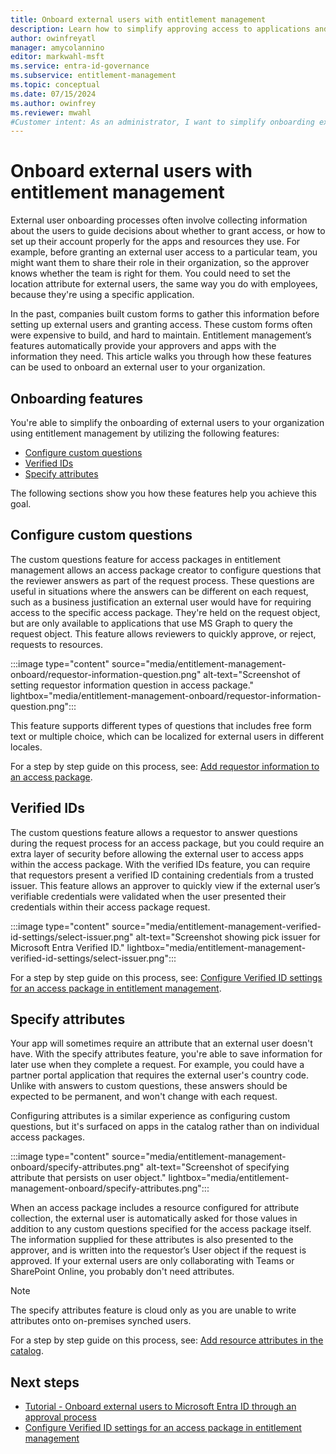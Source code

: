 ```yaml
---
title: Onboard external users with entitlement management
description: Learn how to simplify approving access to applications and resources for onboarding external users to your organization.
author: owinfreyatl
manager: amycolannino
editor: markwahl-msft
ms.service: entra-id-governance
ms.subservice: entitlement-management
ms.topic: conceptual
ms.date: 07/15/2024
ms.author: owinfrey
ms.reviewer: mwahl
#Customer intent: As an administrator, I want to simplify onboarding external users to resources using access governance features.
---
```


# Onboard external users with entitlement management

External user onboarding processes often involve collecting information about the users to guide decisions about whether to grant access, or how to set up their account properly for the apps and resources they use. For example, before granting an external user access to a particular team, you might want them to share their role in their organization, so the approver knows whether the team is right for them. You could need to set the location attribute for external users, the same way you do with employees, because they're using a specific application.

In the past, companies built custom forms to gather this information before setting up external users and granting access. These custom forms often were expensive to build, and hard to maintain. Entitlement management’s features automatically provide your approvers and apps with the information they need. This article walks you through how these features can be used to onboard an external user to your organization.

## Onboarding features

You're able to simplify the onboarding of external users to your organization using entitlement management by utilizing the following features:

- [Configure custom questions](entitlement-management-onboard.md#configure-custom-questions)
- [Verified IDs](entitlement-management-onboard.md#verified-ids)
- [Specify attributes](entitlement-management-onboard.md#specify-attributes)

The following sections show you how these features help you achieve this goal.

## Configure custom questions

The custom questions feature for access packages in entitlement management allows an access package creator to configure questions that the reviewer answers as part of the request process. These questions are useful in situations where the answers can be different on each request, such as a business justification an external user would have for requiring access to the specific access package. They're held on the request object, but are only available to applications that use MS Graph to query the request object. This feature allows reviewers to quickly approve, or reject, requests to resources.

:::image type="content" source="media/entitlement-management-onboard/requestor-information-question.png" alt-text="Screenshot of setting requestor information question in access package." lightbox="media/entitlement-management-onboard/requestor-information-question.png":::

This feature supports different types of questions that includes free form text or multiple choice, which can be localized for external users in different locales.

For a step by step guide on this process, see: [Add requestor information to an access package](entitlement-management-access-package-create.md#create-request-policies).

## Verified IDs

The custom questions feature allows a requestor to answer questions during the request process for an access package, but you could require an extra layer of security before allowing the external user to access apps within the access package. With the verified IDs feature, you can require that requestors present a verified ID containing credentials from a trusted issuer. This feature allows an approver to quickly view if the external user’s verifiable credentials were validated when the user presented their credentials within their access package request.

:::image type="content" source="media/entitlement-management-verified-id-settings/select-issuer.png" alt-text="Screenshot showing pick issuer for Microsoft Entra Verified ID." lightbox="media/entitlement-management-verified-id-settings/select-issuer.png":::

For a step by step guide on this process, see: [Configure Verified ID settings for an access package in entitlement management](entitlement-management-verified-id-settings.md).

## Specify attributes

Your app will sometimes require an attribute that an external user doesn't have. With the specify attributes feature, you're able to save information for later use when they complete a request. For example, you could have a partner portal application that requires the external user's country code. Unlike with answers to custom questions, these answers should be expected to be permanent, and won't change with each request.

Configuring attributes is a similar experience as configuring custom questions, but it's surfaced on apps in the catalog rather than on individual access packages.

:::image type="content" source="media/entitlement-management-onboard/specify-attributes.png" alt-text="Screenshot of specifying attribute that persists on user object." lightbox="media/entitlement-management-onboard/specify-attributes.png":::

When an access package includes a resource configured for attribute collection, the external user is automatically asked for those values in addition to any custom questions specified for the access package itself. The information supplied for these attributes is also presented to the approver, and is written into the requestor’s User object if the request is approved. If your external users are only collaborating with Teams or SharePoint Online, you probably don't need attributes.

> [!NOTE]
> The specify attributes feature is cloud only as you are unable to write attributes onto on-premises synched users.

For a step by step guide on this process, see: [Add resource attributes in the catalog](entitlement-management-catalog-create.md#add-resource-attributes-in-the-catalog).

## Next steps

- [Tutorial - Onboard external users to Microsoft Entra ID through an approval process](entitlement-management-onboard-external-user.md)
- [Configure Verified ID settings for an access package in entitlement management](entitlement-management-verified-id-settings.md)
